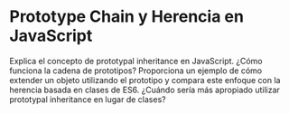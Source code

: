 # Prototype Chain y Herencia en JavaScript

Explica el concepto de prototypal inheritance en JavaScript. ¿Cómo funciona la cadena
de prototipos? Proporciona un ejemplo de cómo extender un objeto utilizando el prototipo
y compara este enfoque con la herencia basada en clases de ES6. ¿Cuándo sería más
apropiado utilizar prototypal inheritance en lugar de clases?